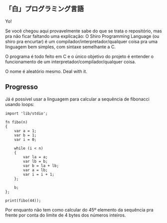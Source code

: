 「白」プログラミング言語
---

Yo!

Se você chegou aqui provavelmente sabe do que se trata o repositório, mas pra não ficar faltando uma explicação:
O Shiro Programming Language (ou shiro pra encurtar) é um compilador/interpretador/qualquer coisa pra uma linguagem bem simples, com sintaxe semelhante a C.

O programa é todo feito em C e o único objetivo do projeto é entender o funcionamento de um interpretador/compilador/qualquer coisa.

O nome é aleatório mesmo. Deal with it.


Progresso
---

Já é possível usar a linguagem para calcular a sequência de fibonacci usando loops:

	import 'lib/stdio';
	
	fn fibo(n) 
	{    
		var a = 1;
		var b = 1;
		var i = 0;
		
		while (i < n) 
		{
		    var la = a;
		    var lb = b;
		    var b = la + lb;
		    var a = lb;
		    var i = i + 1;
		};
		
		b;
	};
	
	print(fibo(44));

Por enquanto não tem como calcular do 45º elemento da sequência pra frente por conta do limite de 4 bytes dos números inteiros.